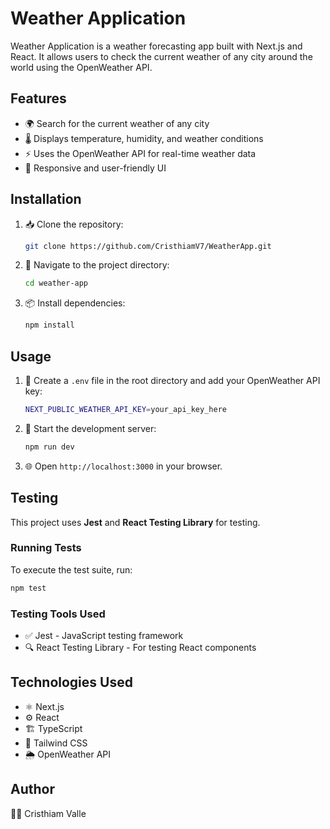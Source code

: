 # Weather Application

Weather Application is a weather forecasting app built with Next.js and React. It allows users to check the current weather of any city around the world using the OpenWeather API.

## Features
- 🌍 Search for the current weather of any city
- 🌡️ Displays temperature, humidity, and weather conditions
- ⚡ Uses the OpenWeather API for real-time weather data
- 📱 Responsive and user-friendly UI

## Installation

1. 📥 Clone the repository:
   ```sh
   git clone https://github.com/CristhiamV7/WeatherApp.git
   ```
2. 📂 Navigate to the project directory:
   ```sh
   cd weather-app
   ```
3. 📦 Install dependencies:
   ```sh
   npm install
   ```

## Usage

1. 📝 Create a `.env` file in the root directory and add your OpenWeather API key:
   ```sh
   NEXT_PUBLIC_WEATHER_API_KEY=your_api_key_here
   ```
2. 🚀 Start the development server:
   ```sh
   npm run dev
   ```
3. 🌐 Open `http://localhost:3000` in your browser.

## Testing

This project uses **Jest** and **React Testing Library** for testing.

### Running Tests

To execute the test suite, run:
```sh
npm test
```

### Testing Tools Used
- ✅ Jest - JavaScript testing framework
- 🔍 React Testing Library - For testing React components

## Technologies Used
- ⚛️ Next.js
- ⚙️ React
- 🏗️ TypeScript
- 🎨 Tailwind CSS
- 🌦️ OpenWeather API

## Author
👨‍💻 Cristhiam Valle

